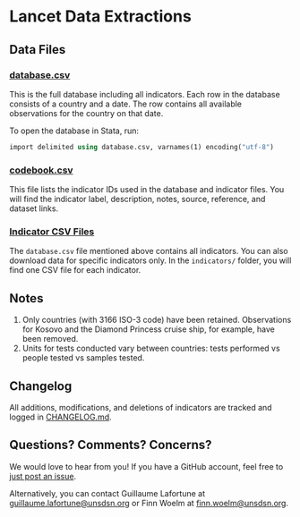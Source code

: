 # Lancet Data Extractions

## Data Files

### [database.csv](https://sdsna.github.io/lancet-data/data/database.csv)

This is the full database including all indicators. Each row in the database consists of a country and a date. The row contains all available observations for the country on that date.

To open the database in Stata, run:
```stata
import delimited using database.csv, varnames(1) encoding("utf-8")
```

### [codebook.csv](https://sdsna.github.io/lancet-data/data/codebook.csv)

This file lists the indicator IDs used in the database and indicator files.
You will find the indicator label, description, notes, source, reference, and dataset links.

### [Indicator CSV Files](https://github.com/sdsna/lancet-data/tree/master/data/indicators/)

The `database.csv` file mentioned above contains all indicators. You can also
download data for specific indicators only. In the `indicators/` folder, you will find one CSV file for each indicator.

## Notes

1. Only countries (with 3166 ISO-3 code) have been retained. Observations for Kosovo and the Diamond Princess cruise ship, for example, have been removed.
1. Units for tests conducted vary between countries: tests performed vs people tested vs samples tested.

## Changelog

All additions, modifications, and deletions of indicators are tracked and logged
in [CHANGELOG.md](https://github.com/sdsna/lancet-data/blob/master/data/CHANGELOG.md).

## Questions? Comments? Concerns?

We would love to hear from you! If you have a GitHub account, feel free to [just post an issue](https://github.com/sdsna/lancet-data/issues).

Alternatively, you can contact Guillaume Lafortune at guillaume.lafortune@unsdsn.org
or Finn Woelm at finn.woelm@unsdsn.org.

